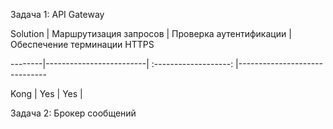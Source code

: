 
Задача 1: API Gateway

Solution | Маршрутизация запросов | Проверка аутентификации | Обеспечение терминации HTTPS

--------|-------------------------|  :-------------------:  |------------------------------

Kong    | Yes                     | Yes                     | 



Задача 2: Брокер сообщений


